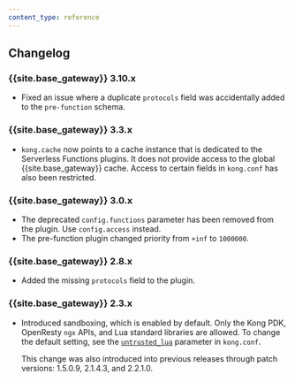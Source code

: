 ```yaml
---
content_type: reference
---
```


## Changelog

### {{site.base_gateway}} 3.10.x

* Fixed an issue where a duplicate `protocols` field was accidentally added to the `pre-function` schema.

### {{site.base_gateway}} 3.3.x
* `kong.cache` now points to a cache instance that is dedicated to the Serverless Functions plugins. 
It does not provide access to the global {{site.base_gateway}} cache. 
Access to certain fields in `kong.conf` has also been restricted.

### {{site.base_gateway}} 3.0.x

* The deprecated `config.functions` parameter has been removed from the plugin.
Use `config.access` instead.
* The pre-function plugin changed priority from `+inf` to `1000000`.

### {{site.base_gateway}} 2.8.x

* Added the missing `protocols` field to the plugin.

### {{site.base_gateway}} 2.3.x

* Introduced sandboxing, which is enabled by default.
Only the Kong PDK, OpenResty `ngx` APIs, and Lua standard libraries are allowed.
To change the default setting, see the [`untrusted_lua`](/gateway/configuration/#untrusted_lua) parameter in `kong.conf`.

  This change was also introduced into previous releases through patch versions: 1.5.0.9, 2.1.4.3, and 2.2.1.0.
